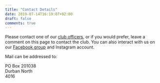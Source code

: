 ```yaml
---
title: "Contact Details"
date: 2019-07-14T16:19:07+02:00
draft: false
comments: true
---
```


Please contact one of our [club officers](/info/officers), or if you would prefer, leave a comment on this page to contact the club. You can also interact with us on our [Facebook group](https://www.facebook.com/groups/313474242978) and Instagram account.

Mail can be addressed to:

PO Box 201038 \
Durban North \
4016

